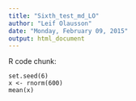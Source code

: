 ```yaml
---
title: "Sixth_test_md_LO"
author: "Leif Olausson"
date: "Monday, February 09, 2015"
output: html_document
---
```

 
R code chunk:

```{r, echo=TRUE}
set.seed(6)
x <- rnorm(600)
mean(x)
```



